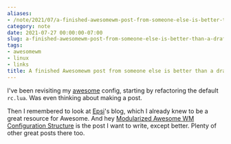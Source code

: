 ```yaml
---
aliases:
- /note/2021/07/a-finished-awesomewm-post-from-someone-else-is-better-than-a-draft-from-me/
category: note
date: 2021-07-27 00:00:00-07:00
slug: a-finished-awesomewm-post-from-someone-else-is-better-than-a-draft-from-me
tags:
- awesomewm
- linux
- links
title: A finished Awesomewm post from someone else is better than a draft from me
---
```


I've been revisiting my [awesome](https://awesomewm.org) config, starting by refactoring the default `rc.lua`.  Was even thinking about making a post.

Then I remembered to look at [Epsi](http://epsi-rns.github.io)'s blog, which I already knew to be a great resource for Awesome.  And hey [Modularized Awesome WM Configuration Structure](http://epsi-rns.github.io/desktop/2016/07/06/modularized-awesome-structure.html) is the post I want to write, except better. Plenty of other great posts there too.
